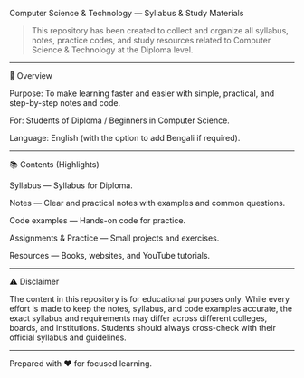 Computer Science & Technology — Syllabus & Study Materials

> This repository has been created to collect and organize all syllabus, notes, practice codes, and study resources related to Computer Science & Technology at the Diploma level.




---

🔖 Overview

Purpose: To make learning faster and easier with simple, practical, and step-by-step notes and code.

For: Students of Diploma / Beginners in Computer Science.

Language: English (with the option to add Bengali if required).



---

📚 Contents (Highlights)

Syllabus — Syllabus for Diploma.

Notes — Clear and practical notes with examples and common questions.

Code examples — Hands-on code for practice.

Assignments & Practice — Small projects and exercises.

Resources — Books, websites, and YouTube tutorials.


---

⚠️ Disclaimer

The content in this repository is for educational purposes only. While every effort is made to keep the notes, syllabus, and code examples accurate, the exact syllabus and requirements may differ across different colleges, boards, and institutions. Students should always cross-check with their official syllabus and guidelines.


---

Prepared with ❤️ for focused learning.
